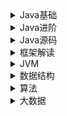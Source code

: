 <details>
<summary>Java基础</summary>

* [关键字](directory/JavaBase)
</details>


<details>
<summary>Java进阶</summary>

* [流](queue)
</details>

<details>
<summary>Java源码</summary>

* [流](queue)
</details>

<details>
<summary>框架解读</summary>

* [流](queue)
</details>

<details>
<summary>JVM</summary>

* [流](queue)
</details>

<details>
<summary>数据结构</summary>

* [树状数组](queue)
</details>

<details>
<summary>算法</summary>

* [PAT](directory/PAT)
</details>

<details>
<summary>大数据</summary>

* [流](queue)
</details>